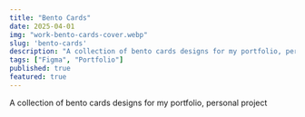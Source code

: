 ```yaml
---
title: "Bento Cards"
date: 2025-04-01
img: "work-bento-cards-cover.webp"
slug: 'bento-cards'
description: "A collection of bento cards designs for my portfolio, personal project"
tags: ["Figma", "Portfolio"]
published: true
featured: true
---
```


A collection of bento cards designs for my portfolio, personal project
